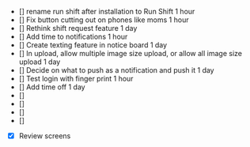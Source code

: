 - [] rename run shift after installation to Run Shift 1 hour
- [] Fix button cutting out on phones like moms 1 hour
- [] Rethink shift request feature 1 day
- [] Add time to notifications 1 hour
- [] Create texting feature in notice board 1 day
- [] In upload, allow multiple image size upload, or allow all image size upload 1 day
- [] Decide on what to push as a notification and push it 1 day
- [] Test login with finger print 1 hour
- [] Add time off 1 day
- []
- []
- []
- []
- [x] Review screens
